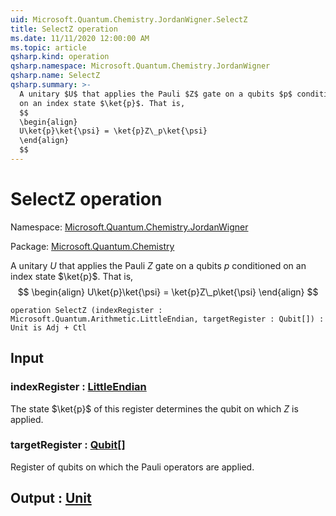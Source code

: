 ```yaml
---
uid: Microsoft.Quantum.Chemistry.JordanWigner.SelectZ
title: SelectZ operation
ms.date: 11/11/2020 12:00:00 AM
ms.topic: article
qsharp.kind: operation
qsharp.namespace: Microsoft.Quantum.Chemistry.JordanWigner
qsharp.name: SelectZ
qsharp.summary: >-
  A unitary $U$ that applies the Pauli $Z$ gate on a qubits $p$ conditioned
  on an index state $\ket{p}$. That is,
  $$
  \begin{align}
  U\ket{p}\ket{\psi} = \ket{p}Z\_p\ket{\psi}
  \end{align}
  $$
---
```


# SelectZ operation

Namespace: [Microsoft.Quantum.Chemistry.JordanWigner](xref:Microsoft.Quantum.Chemistry.JordanWigner)

Package: [Microsoft.Quantum.Chemistry](https://nuget.org/packages/Microsoft.Quantum.Chemistry)


A unitary $U$ that applies the Pauli $Z$ gate on a qubits $p$ conditionedon an index state $\ket{p}$. That is,$$\begin{align}U\ket{p}\ket{\psi} = \ket{p}Z\_p\ket{\psi}\end{align}$$

```qsharp
operation SelectZ (indexRegister : Microsoft.Quantum.Arithmetic.LittleEndian, targetRegister : Qubit[]) : Unit is Adj + Ctl
```


## Input

### indexRegister : [LittleEndian](xref:Microsoft.Quantum.Arithmetic.LittleEndian)

The state $\ket{p}$ of this register determines the qubit on which $Z$ is applied.


### targetRegister : [Qubit](xref:microsoft.quantum.lang-ref.qubit)[]

Register of qubits on which the Pauli operators are applied.



## Output : [Unit](xref:microsoft.quantum.lang-ref.unit)

